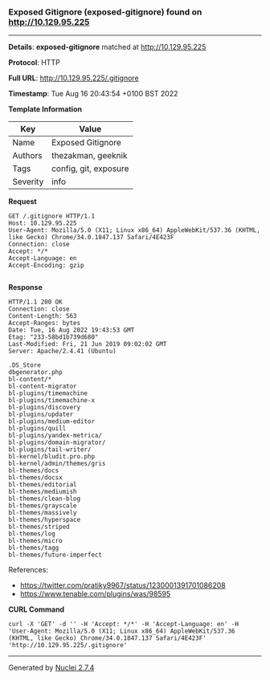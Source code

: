 ### Exposed Gitignore (exposed-gitignore) found on http://10.129.95.225
---
**Details**: **exposed-gitignore**  matched at http://10.129.95.225

**Protocol**: HTTP

**Full URL**: http://10.129.95.225/.gitignore

**Timestamp**: Tue Aug 16 20:43:54 +0100 BST 2022

**Template Information**

| Key | Value |
|---|---|
| Name | Exposed Gitignore |
| Authors | thezakman, geeknik |
| Tags | config, git, exposure |
| Severity | info |

**Request**
```http
GET /.gitignore HTTP/1.1
Host: 10.129.95.225
User-Agent: Mozilla/5.0 (X11; Linux x86_64) AppleWebKit/537.36 (KHTML, like Gecko) Chrome/34.0.1847.137 Safari/4E423F
Connection: close
Accept: */*
Accept-Language: en
Accept-Encoding: gzip


```

**Response**
```http
HTTP/1.1 200 OK
Connection: close
Content-Length: 563
Accept-Ranges: bytes
Date: Tue, 16 Aug 2022 19:43:53 GMT
Etag: "233-58bd1b739d680"
Last-Modified: Fri, 21 Jun 2019 09:02:02 GMT
Server: Apache/2.4.41 (Ubuntu)

.DS_Store
dbgenerator.php
bl-content/*
bl-content-migrator
bl-plugins/timemachine
bl-plugins/timemachine-x
bl-plugins/discovery
bl-plugins/updater
bl-plugins/medium-editor
bl-plugins/quill
bl-plugins/yandex-metrica/
bl-plugins/domain-migrator/
bl-plugins/tail-writer/
bl-kernel/bludit.pro.php
bl-kernel/admin/themes/gris
bl-themes/docs
bl-themes/docsx
bl-themes/editorial
bl-themes/mediumish
bl-themes/clean-blog
bl-themes/grayscale
bl-themes/massively
bl-themes/hyperspace
bl-themes/striped
bl-themes/log
bl-themes/micro
bl-themes/tagg
bl-themes/future-imperfect
```

References: 
- https://twitter.com/pratiky9967/status/1230001391701086208
- https://www.tenable.com/plugins/was/98595

**CURL Command**
```
curl -X 'GET' -d '' -H 'Accept: */*' -H 'Accept-Language: en' -H 'User-Agent: Mozilla/5.0 (X11; Linux x86_64) AppleWebKit/537.36 (KHTML, like Gecko) Chrome/34.0.1847.137 Safari/4E423F' 'http://10.129.95.225/.gitignore'
```
---
Generated by [Nuclei 2.7.4](https://github.com/projectdiscovery/nuclei)